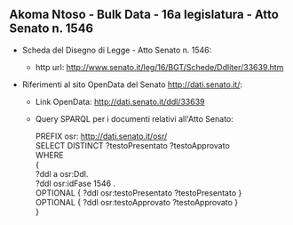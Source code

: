 ## Akoma Ntoso - Bulk Data - 16a legislatura - Atto Senato n. 1546 ##

* Scheda del Disegno di Legge - Atto Senato n. 1546:
	* http url: http://www.senato.it/leg/16/BGT/Schede/Ddliter/33639.htm

* Riferimenti al sito OpenData del Senato http://dati.senato.it/:
	* Link OpenData: http://dati.senato.it/ddl/33639
	* Query SPARQL per i documenti relativi all'Atto Senato:

        PREFIX osr: <http://dati.senato.it/osr/>  
		SELECT DISTINCT ?testoPresentato ?testoApprovato  
		WHERE  
		{  
		    ?ddl a osr:Ddl.  
		    ?ddl osr:idFase 1546 .  
		    OPTIONAL { ?ddl osr:testoPresentato ?testoPresentato }  
		    OPTIONAL { ?ddl osr:testoApprovato ?testoApprovato }  
		}
		